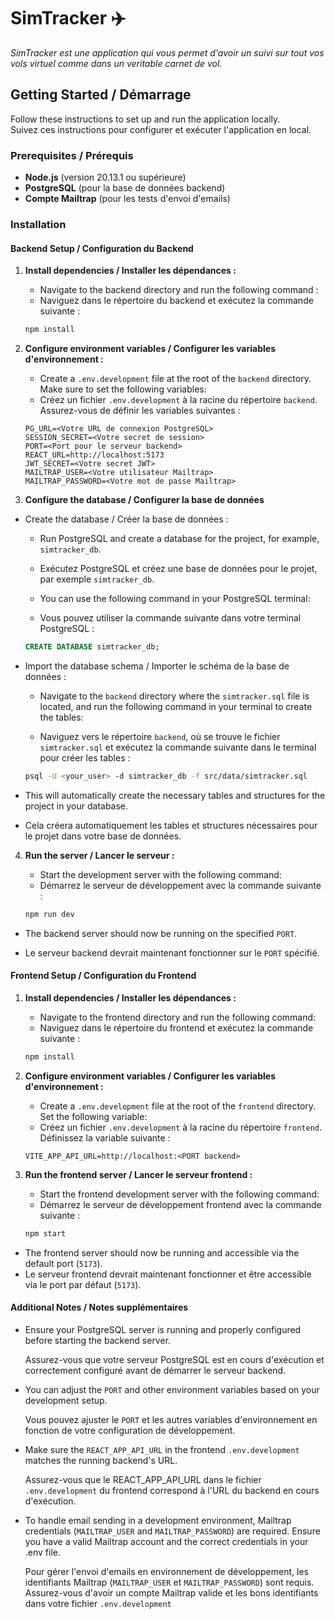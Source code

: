 # SimTracker ✈️

*SimTracker est une application qui vous permet d'avoir un suivi sur tout vos vols virtuel comme dans un veritable carnet de vol.*

## Getting Started / Démarrage

Follow these instructions to set up and run the application locally.  
Suivez ces instructions pour configurer et exécuter l'application en local.

### Prerequisites / Prérequis

- **Node.js** (version 20.13.1 ou supérieure)
- **PostgreSQL** (pour la base de données backend)
- **Compte Mailtrap** (pour les tests d'envoi d'emails)

### Installation

#### Backend Setup / Configuration du Backend

1. **Install dependencies / Installer les dépendances :**
   - Navigate to the backend directory and run the following command :  
   - Naviguez dans le répertoire du backend et exécutez la commande suivante :

   ```bash
   npm install
2. **Configure environment variables / Configurer les variables d'environnement :**

   - Create a ``.env.development`` file at the root of the `backend` directory. Make sure to set the following variables:
   - Créez un fichier ``.env.development`` à la racine du répertoire `backend`. Assurez-vous de définir les variables suivantes :
  
    ```env
    PG_URL=<Votre URL de connexion PostgreSQL>
    SESSION_SECRET=<Votre secret de session>
    PORT=<Port pour le serveur backend>
    REACT_URL=http://localhost:5173
    JWT_SECRET=<Votre secret JWT>
    MAILTRAP_USER=<Votre utilisateur Mailtrap>
    MAILTRAP_PASSWORD=<Votre mot de passe Mailtrap>
3. **Configure the database / Configurer la base de données**
- Create the database / Créer la base de données :

   - Run PostgreSQL and create a database for the project, for example, ``simtracker_db``.

   - Exécutez PostgreSQL et créez une base de données pour le projet, par exemple ``simtracker_db``.

   - You can use the following command in your PostgreSQL terminal:

   - Vous pouvez utiliser la commande suivante dans votre terminal PostgreSQL :

    ```sql
    CREATE DATABASE simtracker_db;
- Import the database schema / Importer le schéma de la base de données :

   - Navigate to the ``backend`` directory where the ``simtracker.sql`` file is located, and run the following command in your terminal to create the tables:

   - Naviguez vers le répertoire ``backend``, où se trouve le fichier ``simtracker.sql`` et exécutez la commande suivante dans le terminal pour créer les tables :

    ```bash
    psql -U <your_user> -d simtracker_db -f src/data/simtracker.sql
 - This will automatically create the necessary tables and structures for the project in your database.

 - Cela créera automatiquement les tables et structures nécessaires pour le projet dans votre base de données.

4. **Run the server / Lancer le serveur :**

   - Start the development server with the following command:
   - Démarrez le serveur de développement avec la commande suivante :
    ```bash
    npm run dev
- The backend server should now be running on the specified ``PORT``.

 - Le serveur backend devrait maintenant fonctionner sur le ``PORT`` spécifié.

#### Frontend Setup / Configuration du Frontend
1. **Install dependencies / Installer les dépendances :**

   - Navigate to the frontend directory and run the following command:
   - Naviguez dans le répertoire du frontend et exécutez la commande suivante :
    ```bash
    npm install
2. **Configure environment variables / Configurer les variables d'environnement :**

   - Create a ``.env.development`` file at the root of the `frontend` directory. Set the following variable:
   - Créez un fichier ``.env.development`` à la racine du répertoire `frontend`. Définissez la variable suivante :
    ```env
    VITE_APP_API_URL=http://localhost:<PORT backend>
3. **Run the frontend server / Lancer le serveur frontend :**

    - Start the frontend development server with the following command:
    - Démarrez le serveur de développement frontend avec la commande suivante :
    ```bash
    npm start
 - The frontend server should now be running and accessible via the default port (``5173``).
 - Le serveur frontend devrait maintenant fonctionner et être accessible via le port par défaut (``5173``).

#### Additional Notes / Notes supplémentaires
 - Ensure your PostgreSQL server is running and properly configured before starting the backend server.
  
     Assurez-vous que votre serveur PostgreSQL est en cours d'exécution et correctement configuré avant de démarrer le serveur backend.

 - You can adjust the ``PORT`` and other environment variables based on your development setup.

    Vous pouvez ajuster le ``PORT`` et les autres variables d'environnement en fonction de votre configuration de développement.

- Make sure the ``REACT_APP_API_URL`` in the frontend ``.env.development`` matches the running backend's URL.
 
     Assurez-vous que le REACT_APP_API_URL dans le fichier ``.env.development`` du frontend correspond à l'URL du backend en cours d'exécution.

 - To handle email sending in a development environment, Mailtrap credentials (``MAILTRAP_USER`` and ``MAILTRAP_PASSWORD``) are required. Ensure you have a valid Mailtrap account and the correct credentials in your .env file.

    Pour gérer l'envoi d'emails en environnement de développement, les identifiants Mailtrap (``MAILTRAP_USER`` et ``MAILTRAP_PASSWORD``) sont requis. Assurez-vous d'avoir un compte Mailtrap valide et les bons identifiants dans votre fichier ``.env.development``

